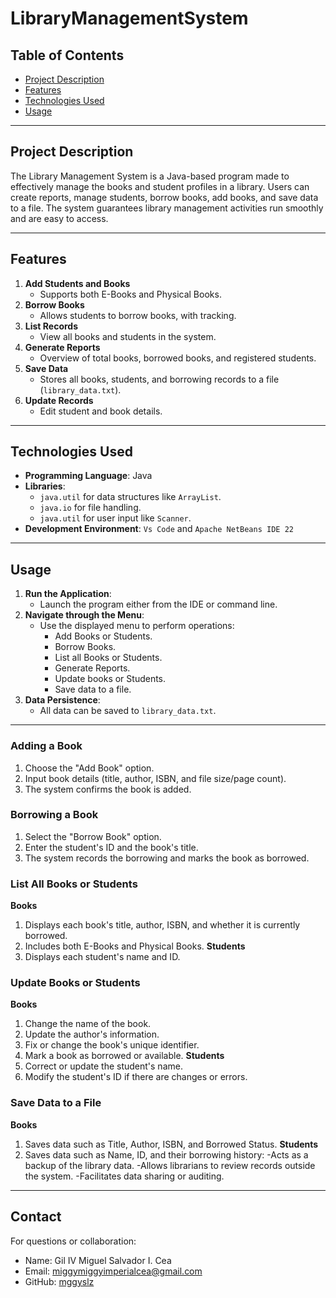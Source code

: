 # LibraryManagementSystem
## Table of Contents
- [Project Description](#project-description)
- [Features](#features)
- [Technologies Used](#technologies-used)
- [Usage](#usage)
---

## Project Description
The Library Management System is a Java-based program made to effectively manage the books and student profiles in a library. Users can create reports, manage students, borrow books, add books, and save data to a file. The system guarantees library management activities run smoothly and are easy to access.

---

## Features
1. **Add Students and Books**
   - Supports both E-Books and Physical Books.
2. **Borrow Books**
   - Allows students to borrow books, with tracking.
3. **List Records**
   - View all books and students in the system.
4. **Generate Reports**
   - Overview of total books, borrowed books, and registered students.
5. **Save Data**
   - Stores all books, students, and borrowing records to a file (`library_data.txt`).
6. **Update Records**
   - Edit student and book details.

---

## Technologies Used
- **Programming Language**: Java
- **Libraries**: 
  - `java.util` for data structures like `ArrayList`.
  - `java.io` for file handling.
  - `java.util` for user input like `Scanner`.
- **Development Environment**: `Vs Code` and `Apache NetBeans IDE 22` 

---


## Usage
1. **Run the Application**:
   - Launch the program either from the IDE or command line.
2. **Navigate through the Menu**:
   - Use the displayed menu to perform operations:
     - Add Books or Students.
     - Borrow Books.
     - List all Books or Students.
     - Generate Reports.
     - Update books or Students.
     - Save data to a file.
3. **Data Persistence**:
   - All data can be saved to `library_data.txt`.

---

### **Adding a Book**
1. Choose the "Add Book" option.
2. Input book details (title, author, ISBN, and file size/page count).
3. The system confirms the book is added.

### **Borrowing a Book**
1. Select the "Borrow Book" option.
2. Enter the student's ID and the book's title.
3. The system records the borrowing and marks the book as borrowed.

### **List All Books or Students**
 **Books**
1. Displays each book's title, author, ISBN, and whether it is currently borrowed.
2. Includes both E-Books and Physical Books.
**Students**
1. Displays each student's name and ID.

### **Update Books or Students**
 **Books**
1. Change the name of the book.
2. Update the author's information.
3. Fix or change the book's unique identifier.
4. Mark a book as borrowed or available.
 **Students**
1. Correct or update the student's name.
2. Modify the student's ID if there are changes or errors.

### **Save Data to a File**
 **Books**
1. Saves data such as Title, Author, ISBN, and Borrowed Status.
 **Students**
2. Saves data such as Name, ID, and their borrowing history:
    -Acts as a backup of the library data.
    -Allows librarians to review records outside the system.
    -Facilitates data sharing or auditing.

---

## Contact
For questions or collaboration:
- Name: Gil IV Miguel Salvador I. Cea
- Email: miggymiggyimperialcea@gmail.com
- GitHub: [mggyslz](https://github.com/mggyslz)
 
